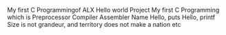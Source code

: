 My first C Programmingof ALX  Hello world Project
My first C Programming which is Preprocessor
Compiler
Assembler
Name
Hello, puts
Hello, printf
Size is not grandeur, and territory does not make a nation
etc

